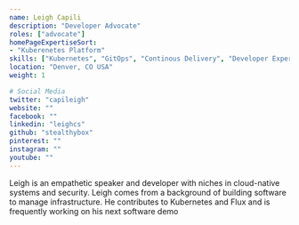 ```yaml
---
name: Leigh Capili
description: "Developer Advocate"
roles: ["advocate"]
homePageExpertiseSort: 
- "Kuberenetes Platform"
skills: ["Kubernetes", "GitOps", "Continous Delivery", "Developer Experience"]
location: "Denver, CO USA"
weight: 1

# Social Media
twitter: "capileigh"
website: ""
facebook: ""
linkedin: "leighcs"
github: "stealthybox"
pinterest: ""
instagram: ""
youtube: ""
---
```

<!-- markdownlint-disable MD041-->
Leigh is an empathetic speaker and developer with niches in cloud-native systems and security.
Leigh comes from a background of building software to manage infrastructure.
He contributes to Kubernetes and Flux and is frequently working on his next software demo

<!--more-->

